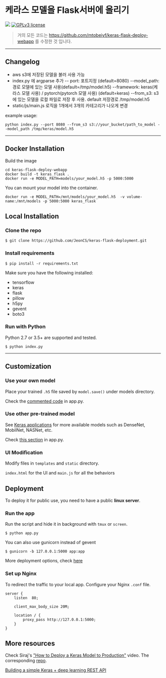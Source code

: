 # 케라스 모델을 Flask서버에 올리기


[![](https://img.shields.io/badge/python-2.7%2C%203.5%2B-green.svg)]()
[![GPLv3 license](https://img.shields.io/badge/License-GPLv3-blue.svg)](http://perso.crans.org/besson/LICENSE.html)

> 거의 모든 코드는 https://github.com/mtobeiyf/keras-flask-deploy-webapp 를 수정한 것 입니다.
------------------

## Changelog
 - aws s3에 저장된 모델을 불러 사용 가능
 - index.py 에 argparse 추가
  -- port: 포트지정 (default=8080)
  --model_path: 경로 모델에 있는 모델 사용(default=/tmp/model.h5)
  --framework: keras(케라스 모델 사용) / pytorch(pytorch 모델 사용) (default=keras)
  --from_s3: s3에 있는 모델을 로컬 파일로 저장 후 사용. default 저장경로 /tmp/model.h5
 - static/js/main.js 로직을 1개에서 3개의 카테고리가 나오게 변경
  
example usage:
 ```shell
 python index.py --port 8080 --from_s3 s3://your_bucket/path_to_model --model_path /tmp/keras/model.h5
 ```
 

------------------

## Docker Installation

Build the image

```shell
cd keras-flask-deploy-webapp
docker build -t keras_flask .
docker run -e MODEL_PATH=models/your_model.h5 -p 5000:5000
```

You can mount your model into the container.

```shell
docker run -e MODEL_PATH=/mnt/models/your_model.h5  -v volume-name:/mnt/models -p 5000:5000 keras_flask
```


## Local Installation

### Clone the repo
```shell
$ git clone https://github.com/JeonCS/keras-flask-deployment.git
```

### Install requirements

```shell
$ pip install -r requirements.txt
```

Make sure you have the following installed:
- tensorflow
- keras
- flask
- pillow
- h5py
- gevent
- boto3

### Run with Python

Python 2.7 or 3.5+ are supported and tested.

```shell
$ python index.py
```

------------------

## Customization

### Use your own model

Place your trained `.h5` file saved by `model.save()` under models directory.

Check the [commented code](https://github.com/mtobeiyf/keras-flask-deploy-webapp/blob/master/app.py#L25) in app.py.


### Use other pre-trained model

See [Keras applications](https://keras.io/applications/) for more available models such as DenseNet, MobilNet, NASNet, etc.

Check [this section](https://github.com/mtobeiyf/keras-flask-deploy-webapp/blob/master/app.py#L25) in app.py.

### UI Modification

Modify files in `templates` and `static` directory.

`index.html` for the UI and `main.js` for all the behaviors

## Deployment

To deploy it for public use, you need to have a public **linux server**.

### Run the app

Run the script and hide it in background with `tmux` or `screen`.
```
$ python app.py
```

You can also use gunicorn instead of gevent
```
$ gunicorn -b 127.0.0.1:5000 app:app
```

More deployment options, check [here](http://flask.pocoo.org/docs/0.12/deploying/wsgi-standalone/)

### Set up Nginx

To redirect the traffic to your local app.
Configure your Nginx `.conf` file.
```
server {
    listen  80;

    client_max_body_size 20M;

    location / {
        proxy_pass http://127.0.0.1:5000;
    }
}
```

## More resources

Check Siraj's ["How to Deploy a Keras Model to Production"](https://youtu.be/f6Bf3gl4hWY) video. The corresponding [repo](https://github.com/llSourcell/how_to_deploy_a_keras_model_to_production).

[Building a simple Keras + deep learning REST API](https://blog.keras.io/building-a-simple-keras-deep-learning-rest-api.html)

